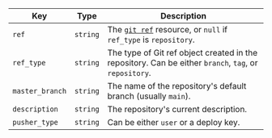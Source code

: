 Key | Type | Description
----|------|-------------
`ref`|`string` | The [`git ref`](/rest/git#get-a-reference) resource, or `null` if `ref_type` is `repository`.
`ref_type`|`string` | The type of Git ref object created in the repository. Can be either `branch`, `tag`, or `repository`.
`master_branch`|`string` | The name of the repository's default branch (usually `main`).
`description`|`string` | The repository's current description.
`pusher_type`|`string` | Can be either `user` or a deploy key.
